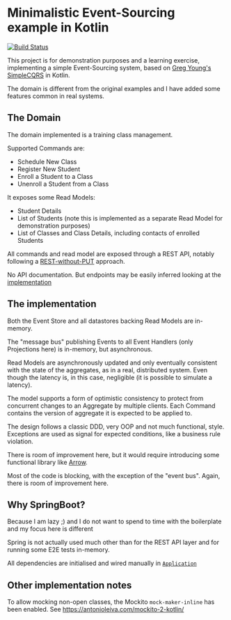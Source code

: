 # Minimalistic Event-Sourcing example in Kotlin

[![Build Status](https://travis-ci.org/nicusX/kotlin-event-sourcing-minimal.svg?branch=master)](https://travis-ci.org/nicusX/kotlin-event-sourcing-minimal)

This project is for demonstration purposes and a learning exercise, implementing a simple Event-Sourcing system, based 
on [Greg Young's SimpleCQRS](https://github.com/gregoryyoung/m-r) in Kotlin.

The domain is different from the original examples and I have added some features common in real systems.

## The Domain

The domain implemented is a training class management.

Supported Commands are:

* Schedule New Class
* Register New Student
* Enroll a Student to a Class
* Unenroll a Student from a Class

It exposes some Read Models:

* Student Details
* List of Students (note this is implemented as a separate Read Model for demonstration purposes)
* List of Classes and Class Details, including contacts of enrolled Students

All commands and read model are exposed through a REST API, notably following a
[REST-without-PUT](https://www.thoughtworks.com/insights/blog/rest-api-design-resource-modeling) approach.

No API documentation. But endpoints may be easily inferred looking at the [implementation](src/main/kotlin/eventsourcing/api)

## The implementation

Both the Event Store and all datastores backing Read Models are in-memory.

The "message bus" publishing Events to all Event Handlers (only Projections here) is in-memory, but asynchronous.

Read Models are asynchronously updated and only eventually consistent with the state of the aggregates, as in a real, 
distributed system. Even though the latency is, in this case, negligible (it is possible to simulate a latency).

The model supports a form of optimistic consistency to protect from concurrent changes to an Aggregate by multiple clients.
Each Command contains the version of aggregate it is expected to be applied to.

The design follows a classic DDD, very OOP and not much functional, style.
Exceptions are used as signal for expected conditions, like a business rule violation.

There is room of improvement here, but it would require introducing some functional library like [Arrow](https://arrow-kt.io).

Most of the code is blocking, with the exception of the "event bus". Again, there is room of improvement here.

## Why SpringBoot?

Because I am lazy ;) and I do not want to spend to time with the boilerplate and my focus here is different

Spring is not actually used much other than for the REST API layer and for running some E2E tests in-memory.

All dependencies are initialised and wired manually in [`Application`](src/main/kotlin/eventsourcing/Application.kt)

## Other implementation notes

To allow mocking non-open classes, the Mockito `mock-maker-inline` has been enabled. See https://antonioleiva.com/mockito-2-kotlin/
